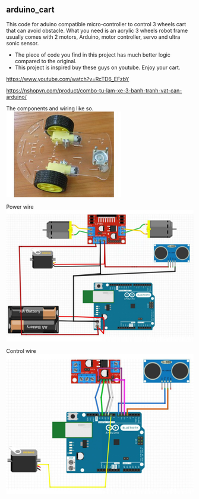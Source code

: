## arduino_cart
This code for aduino compatible micro-controller to control 3 wheels cart that can avoid obstacle. What you need is an acrylic 3 wheels robot frame usually comes with 2 motors, Arduino, motor controller, servo and ultra sonic sensor. 
- The piece of code you find in this project has much better logic compared to the original.
- This project is inspired buy these guys on youtube. 
Enjoy your cart.



https://www.youtube.com/watch?v=RcTD6_EFzbY

https://nshopvn.com/product/combo-tu-lam-xe-3-banh-tranh-vat-can-arduino/

The components and wiring like so. ![alt text](https://github.com/hoanghuy89/arduino_cart/raw/main/frame.jpg?raw=true)

Power wire
![alt text](https://github.com/hoanghuy89/arduino_cart/raw/main/wiring1.jpg?raw=true)

Control wire
![alt text](https://github.com/hoanghuy89/arduino_cart/raw/main/wiring2.jpg?raw=true)



